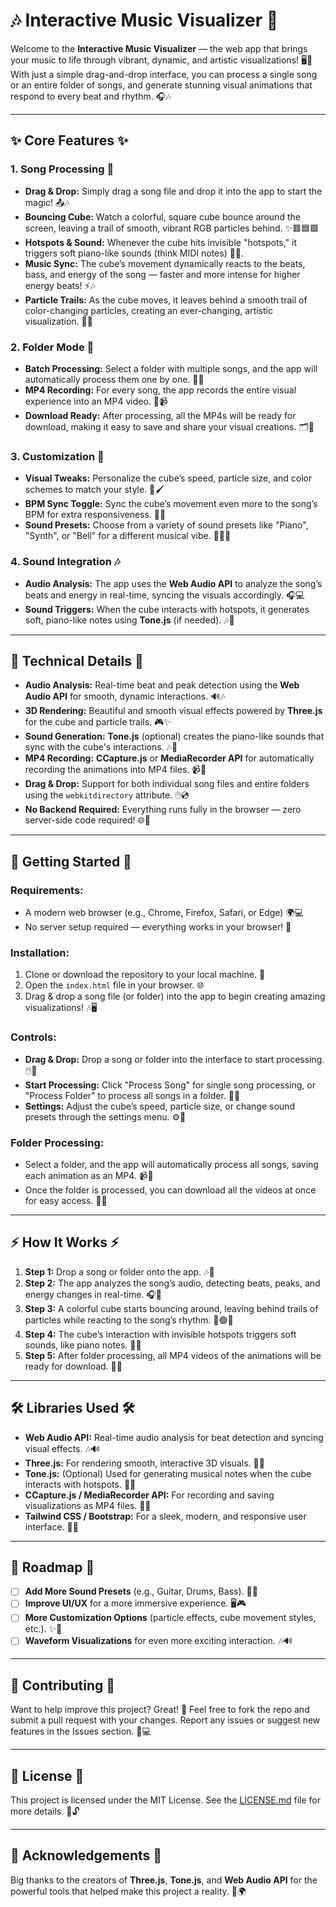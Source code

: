 # 🎶 **Interactive Music Visualizer** 🎨

Welcome to the **Interactive Music Visualizer** — the web app that brings your music to life through vibrant, dynamic, and artistic visualizations! 🖥️💫 With just a simple drag-and-drop interface, you can process a single song or an entire folder of songs, and generate stunning visual animations that respond to every beat and rhythm. 🎧🎶

---

## ✨ **Core Features** ✨

### 1. **Song Processing 🎵**
- **Drag & Drop:** Simply drag a song file and drop it into the app to start the magic! 📤🎶
- **Bouncing Cube:** Watch a colorful, square cube bounce around the screen, leaving a trail of smooth, vibrant RGB particles behind. ✨🟥🟦🟩
- **Hotspots & Sound:** Whenever the cube hits invisible "hotspots," it triggers soft piano-like sounds (think MIDI notes) 🎹✨.
- **Music Sync:** The cube’s movement dynamically reacts to the beats, bass, and energy of the song — faster and more intense for higher energy beats! ⚡️🎶
- **Particle Trails:** As the cube moves, it leaves behind a smooth trail of color-changing particles, creating an ever-changing, artistic visualization. 🌈💥

### 2. **Folder Mode 📂**
- **Batch Processing:** Select a folder with multiple songs, and the app will automatically process them one by one. 📂🎶
- **MP4 Recording:** For every song, the app records the entire visual experience into an MP4 video. 🎥📹
- **Download Ready:** After processing, all the MP4s will be ready for download, making it easy to save and share your visual creations. 🗂️💾

### 3. **Customization 🎨**
- **Visual Tweaks:** Personalize the cube’s speed, particle size, and color schemes to match your style. 🎨🖌️
- **BPM Sync Toggle:** Sync the cube’s movement even more to the song’s BPM for extra responsiveness. 🕺🎵
- **Sound Presets:** Choose from a variety of sound presets like "Piano", "Synth", or "Bell" for a different musical vibe. 🎹🎸🔔

### 4. **Sound Integration 🎶**
- **Audio Analysis:** The app uses the **Web Audio API** to analyze the song’s beats and energy in real-time, syncing the visuals accordingly. 🎧💻
- **Sound Triggers:** When the cube interacts with hotspots, it generates soft, piano-like notes using **Tone.js** (if needed). 🎶🎼

---

## 🔧 **Technical Details** 🔧

- **Audio Analysis:** Real-time beat and peak detection using the **Web Audio API** for smooth, dynamic interactions. 🔊🎶
- **3D Rendering:** Beautiful and smooth visual effects powered by **Three.js** for the cube and particle trails. 🎮✨
- **Sound Generation:** **Tone.js** (optional) creates the piano-like sounds that sync with the cube's interactions. 🎶🎼
- **MP4 Recording:** **CCapture.js** or **MediaRecorder API** for automatically recording the animations into MP4 files. 📹🎥
- **Drag & Drop:** Support for both individual song files and entire folders using the `webkitdirectory` attribute. 🖱️💿
- **No Backend Required:** Everything runs fully in the browser — zero server-side code required! 🌐🚀

---

## 🚀 **Getting Started** 🚀

### **Requirements:**
- A modern web browser (e.g., Chrome, Firefox, Safari, or Edge) 🌍💻
- No server setup required — everything works in your browser! 🎉

### **Installation:**
1. Clone or download the repository to your local machine. 🧳
2. Open the `index.html` file in your browser. 🌐
3. Drag & drop a song file (or folder) into the app to begin creating amazing visualizations! 🎶🖥️

### **Controls:**
- **Drag & Drop:** Drop a song or folder into the interface to start processing. 🖱️📂
- **Start Processing:** Click "Process Song" for single song processing, or "Process Folder" to process all songs in a folder. 📂🎶
- **Settings:** Adjust the cube’s speed, particle size, or change sound presets through the settings menu. ⚙️🎨

### **Folder Processing:**
- Select a folder, and the app will automatically process all songs, saving each animation as an MP4. 📹💾
- Once the folder is processed, you can download all the videos at once for easy access. 🎥🔽

---

## ⚡️ **How It Works** ⚡️

1. **Step 1:** Drop a song or folder onto the app. 🎶📂
2. **Step 2:** The app analyzes the song’s audio, detecting beats, peaks, and energy changes in real-time. 🎧🎤
3. **Step 3:** A colorful cube starts bouncing around, leaving behind trails of particles while reacting to the song’s rhythm. 🔴🟢🔵
4. **Step 4:** The cube’s interaction with invisible hotspots triggers soft sounds, like piano notes. 🎹✨
5. **Step 5:** After folder processing, all MP4 videos of the animations will be ready for download. 🎥💾

---

## 🛠️ **Libraries Used** 🛠️

- **Web Audio API:** Real-time audio analysis for beat detection and syncing visual effects. 🎶🔊
- **Three.js:** For rendering smooth, interactive 3D visuals. 🌈🔲
- **Tone.js:** (Optional) Used for generating musical notes when the cube interacts with hotspots. 🎵🎹
- **CCapture.js / MediaRecorder API:** For recording and saving visualizations as MP4 files. 🎥💾
- **Tailwind CSS / Bootstrap:** For a sleek, modern, and responsive user interface. 🎨✨

---

## 📅 **Roadmap** 📅

- [ ] **Add More Sound Presets** (e.g., Guitar, Drums, Bass). 🎸🥁
- [ ] **Improve UI/UX** for a more immersive experience. 🖥️🎮
- [ ] **More Customization Options** (particle effects, cube movement styles, etc.). ✨🎨
- [ ] **Waveform Visualizations** for even more exciting interaction. 🎶🔊

---

## 🤝 **Contributing** 🤝

Want to help improve this project? Great! 🎉 Feel free to fork the repo and submit a pull request with your changes. Report any issues or suggest new features in the Issues section. 🙌💻

---

## 📜 **License** 📜

This project is licensed under the MIT License. See the [LICENSE.md](LICENSE.md) file for more details. 📝🔓

---

## 💖 **Acknowledgements** 💖

Big thanks to the creators of **Three.js**, **Tone.js**, and **Web Audio API** for the powerful tools that helped make this project a reality. 🎉🌍
